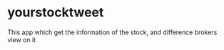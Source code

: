 yourstocktweet
==============

This app which get the information of the stock, and difference brokers view on it 